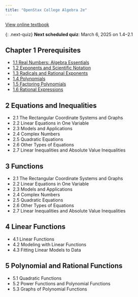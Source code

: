 ```yaml
---
title: "OpenStax College Algebra 2e"
---
```


[View online textbook](https://openstax.org/books/college-algebra-2e/pages/1-introduction-to-prerequisites)

{: .next-quiz}
**Next scheduled quiz**: March 6, 2025 on 1.4–2.1

## Chapter 1 Prerequisites

- [1.1 Real Numbers: Algebra Essentials](./1-prerequisites/1-1-real-numbers-algebra-essentials.md)
- [1.2 Exponents and Scientific Notation](./1-prerequisites/1-2-exponents-and-scientific-notation.md)
- [1.3 Radicals and Rational Exponents](./1-prerequisites/1-3-radicals-and-rational-exponents.md)
- [1.4 Polynomials](./1-prerequisites/1-4-polynomials.md)
- [1.5 Factoring Polynomials](./1-prerequisites/1-5-factoring-polynomials.md)
- [1.6 Rational Expressions](./1-prerequisites/1-6-rational-expressions.md)

## 2 Equations and Inequalities

- 2.1 The Rectangular Coordinate Systems and Graphs
- 2.2 Linear Equations in One Variable
- 2.3 Models and Applications
- 2.4 Complex Numbers
- 2.5 Quadratic Equations
- 2.6 Other Types of Equations
- 2.7 Linear Inequalities and Absolute Value Inequalities

## 3 Functions

- 2.1 The Rectangular Coordinate Systems and Graphs
- 2.2 Linear Equations in One Variable
- 2.3 Models and Applications
- 2.4 Complex Numbers
- 2.5 Quadratic Equations
- 2.6 Other Types of Equations
- 2.7 Linear Inequalities and Absolute Value Inequalities

## 4 Linear Functions

- 4.1 Linear Functions
- 4.2 Modeling with Linear Functions
- 4.3 Fitting Linear Models to Data

## 5 Polynomial and Rational Functions

- 5.1 Quadratic Functions
- 5.2 Power Functions and Polynomial Functions
- 5.3 Graphs of Polynomial Functions
